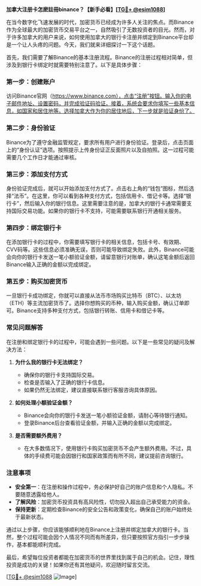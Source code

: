 **加拿大注册卡怎麽註冊binance？【新手必看】[[TG💪+ @esim1088](https://t.me/s/esim1088)]**

在当今数字化飞速发展的时代，加密货币已经成为许多人关注的焦点。而Binance作为全球最大的加密货币交易平台之一，自然吸引了无数投资者的目光。然而，对于许多加拿大的用户来说，如何使用加拿大的银行卡注册并绑定到Binance平台却是一个让人头疼的问题。今天，我们就来详细探讨一下这个话题。

首先，我们需要了解Binance的基本注册流程。Binance的注册过程相对简单，但涉及到银行卡绑定时就需要特别注意了。以下是具体步骤：

### **第一步：创建账户**
访问Binance官网（https://www.binance.com），点击“注册”按钮。输入你的电子邮件地址、设置密码，并完成验证码验证。接着，系统会要求你填写一些基本信息，如国家和居住地等。选择加拿大作为你的居住地后，下一步就是验证身份了。

### **第二步：身份验证**
Binance为了遵守金融监管规定，要求所有用户进行身份验证。登录后，点击页面上的“身份认证”选项。按照提示上传身份证正反面照片以及自拍照。这一过程可能需要几个工作日才能通过审核。

### **第三步：添加支付方式**
身份验证完成后，就可以开始添加支付方式了。点击右上角的“钱包”图标，然后选择“法币”。在这里，你可以看到各种支付方式，包括信用卡、借记卡等。选择“银行卡”，然后输入你的银行信息。这里需要注意的是，加拿大的银行卡通常需要支持国际交易功能。如果你的银行卡不支持，可能需要联系银行开通相关服务。

### **第四步：绑定银行卡**
在添加银行卡的过程中，你需要填写银行卡的相关信息，包括卡号、有效期、CVV码等。这些信息必须准确无误，否则可能导致绑定失败。此外，Binance可能会向你的银行卡发送一笔小额验证金额，请留意银行对账单，确认这笔金额后返回Binance输入正确的金额以完成绑定。

### **第五步：购买加密货币**
一旦银行卡成功绑定，你就可以直接从法币市场购买比特币（BTC）、以太坊（ETH）等主流加密货币了。选择你想购买的币种，输入购买金额，确认订单即可。Binance支持多种支付方式，包括银行转账、信用卡和借记卡等。

### **常见问题解答**
在注册和绑定银行卡的过程中，可能会遇到一些问题。以下是一些常见的疑问及解决方法：

1. **为什么我的银行卡无法绑定？**
   - 确保你的银行卡支持国际交易。
   - 检查是否输入了正确的银行卡信息。
   - 如果仍然无法绑定，建议直接联系银行客服咨询具体原因。

2. **如何处理小额验证金额？**
   - Binance会向你的银行卡发送一笔小额验证金额，请耐心等待银行通知。
   - 登录Binance后台查看验证金额，并输入正确的金额以完成绑定。

3. **是否需要额外费用？**
   - 在大多数情况下，使用银行卡购买加密货币不会产生额外费用。不过，具体的手续费可能会因银行和国家政策而有所不同，建议提前咨询银行。

### **注意事项**
- **安全第一**：在注册和操作过程中，务必保护好自己的账户信息和个人隐私。不要随意透露给他人。
- **了解风险**：加密货币投资具有高风险性，切勿投入超出自己承受能力的资金。
- **保持更新**：定期检查Binance的安全公告和政策变化，确保自己的账户始终处于最新状态。

通过以上步骤，你应该能够顺利地在Binance上注册并绑定加拿大的银行卡。当然，整个过程可能会因个人情况不同而有所差异，但只要按照官方指引一步步操作，基本都能顺利完成。

最后，希望每位投资者都能在加密货币的世界里找到属于自己的机会。记住，理性投资是成功的关键！如果你还有其他疑问，欢迎随时留言交流。

[[TG💪+ @esim1088](https://t.me/s/esim1088) ![Image](https://i.postimg.cc/4NQfJmqS/Snipaste-2025-05-13-00-14-12.png)]
